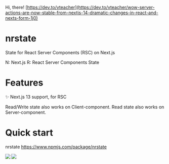 Hi, there! [https://dev.to/vteacher](https://dev.to/vteacher/wow-server-actions-are-now-stable-from-nextjs-14-dramatic-changes-in-react-and-nexts-form-1j0)

# nrstate
State for React Server Components (RSC) on Next.js

N: Next.js
R: React Server Components
State

# Features
✨ Next.js 13 support, for RSC

Read/Write state also works on Client-component.
Read state also works on Server-component.

# Quick start
nrstate
https://www.npmjs.com/package/nrstate

<!--
**rgbkids/rgbkids** is a ✨ _special_ ✨ repository because its `README.md` (this file) appears on your GitHub profile.

Here are some ideas to get you started:

- 🔭 I’m currently working on ...
- 🌱 I’m currently learning ...
- 👯 I’m looking to collaborate on ...
- 🤔 I’m looking for help with ...
- 💬 Ask me about ...
- 📫 How to reach me: ...
- 😄 Pronouns: ...
- ⚡ Fun fact: ...
-->

<a href="https://github.com/anuraghazra/github-readme-stats">
  <img align="left" src="https://github-readme-stats.vercel.app/api?username=rgbkids&count_private=true&show_icons=true&theme=moltack" />
</a>
<a href="https://github.com/anuraghazra/github-readme-stats">
  <img align="left" src="https://github-readme-stats.vercel.app/api/top-langs/?username=rgbkids&count_private=true&theme=" />
</a>
